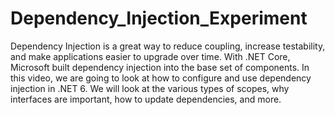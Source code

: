# Dependency_Injection_Experiment
 Dependency Injection is a great way to reduce coupling, increase testability, and make applications easier to upgrade over time. With .NET Core, Microsoft built dependency injection into the base set of components. In this video, we are going to look at how to configure and use dependency injection in .NET 6. We will look at the various types of scopes, why interfaces are important, how to update dependencies, and more.
